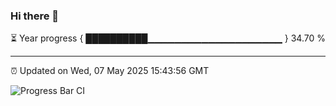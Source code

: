 ### Hi there 👋

⏳ Year progress { ██████████▁▁▁▁▁▁▁▁▁▁▁▁▁▁▁▁▁▁▁▁ } 34.70 %

---

⏰ Updated on Wed, 07 May 2025 15:43:56 GMT

![Progress Bar CI](https://github.com/IshwaranRudhara/GIT-ACTION/workflows/Progress%20Bar%20CI/badge.svg)
